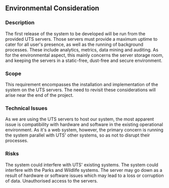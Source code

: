 ## Environmental Consideration

### Description

The first release of the system to be developed will be run from the provided UTS servers. Those servers must provide a maximum uptime to cater for all user's presence, as well as the running of background processes. These include analytics, metrics, data mining and auditing. As for the environmental aspect, this mainly concerns the server storage room, and keeping the servers in a static-free, dust-free and secure environment.

### Scope

This requirement encompasses the installation and implementation of the system on the UTS servers. The need to revisit these considerations will arise near the end of the project.

### Technical Issues

As we are using the UTS servers to host our system, the most apparent issue is compatibility with hardware and software in the existing operational environment. As it's a web system, however, the primary concern is running the system parallel with UTS' other systems, so as not to disrupt their processes.

### Risks

The system could interfere with UTS' existing systems. The system could interfere with the Parks and Wildlife systems. The server may go down as a result of hardware or software issues which may lead to a loss or corruption of data. Unauthorised access to the servers.